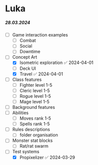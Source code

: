 # Luka

##### 28.03.2024
- [ ] Game interaction examples
	- [ ] Combat
	- [ ] Social
	- [ ] Downtime
- [ ] Concept Art
	- [x] Isometric exploration ✅ 2024-04-01
	- [ ] Deck UI
	- [x] Travel ✅ 2024-04-01
- [ ] Class features
	- [ ] Fighter level 1-5
	- [ ] Cleric level 1-5
	- [ ] Rogue level 1-5
	- [ ] Mage level 1-5
- [ ] Background features
- [ ] Abilities
	- [ ] Moves rank 1-5
	- [ ] Spells rank 1-5
- [ ] Rules descriptions
	- [ ] folder organisation
- [ ] Monster stat blocks
	- [ ] Rat/rat swarm
- [ ] Test systems
	- [x] Propixelizer ✅ 2024-03-29